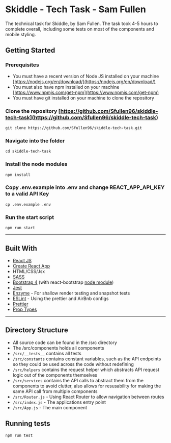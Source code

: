 # Skiddle - Tech Task - Sam Fullen
The technical task for Skiddle, by Sam Fullen. The task took 4-5 hours to complete overall, including some tests on most of the components and mobile styling.

## Getting Started
### Prerequisites
- You must have a recent version of Node JS installed on your machine [https://nodejs.org/en/download/](https://nodejs.org/en/download/)
- You must also have npm installed on your machine [https://www.npmjs.com/get-npm](https://www.npmjs.com/get-npm)
- You must have git installed on your machine to clone the repository
### Clone the repository [https://github.com/Sfullen96/skiddle-tech-task](https://github.com/Sfullen96/skiddle-tech-task)
`git clone https://github.com/Sfullen96/skiddle-tech-task.git`
### Navigate into the folder
```
cd skiddle-tech-task
```
### Install the node modules
```
npm install
```
### Copy .env.example into .env and change REACT_APP_API_KEY to a valid API Key
```
cp .env.example .env
```
### Run the start script
```
npm run start
```
---
## Built With
- [React JS](https://reactjs.org/)
- [Create React App](https://github.com/facebook/create-react-app)
- HTML/CSS/Jsx
- [SASS](https://sass-lang.com/)
- [Bootstrap 4](https://getbootstrap.com/docs/4.0/getting-started/introduction/) (with react-bootstrap [node module](https://react-bootstrap.netlify.com/))
- [Jest](https://jestjs.io/)
- [Enzyme](https://github.com/airbnb/enzyme) - For shallow render testing and snapshot tests
- [ESLint](https://eslint.org/) - Using the prettier and AirBnb configs
- [Prettier](https://prettier.io/)
- [Prop Types](https://www.npmjs.com/package/prop-types)
---
## Directory Structure
- All source code can be found in the /src directory
- The /src/components holds all components
- `/src/__tests__` contains all tests
- `/src/constants` contains constant variables, such as the API endpoints so they could be used across the code without redefining
- `/src/helpers` contains the request helper which abstracts API request logic out of the components themselves
- `/src/services` contains the API calls to abstract them from the components to avoid clutter, also allows for resusability for making the same API call from multiple components
- `/src/Router.js` - Using React Router to allow navigation between routes
- `/src/index.js` - The applications entry point
- `/src/App.js` - The main component

## Running tests
`npm run test`

